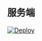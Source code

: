 

## 服务端

[![Deploy](https://www.herokucdn.com/deploy/button.png)](https://dashboard.heroku.com/new?template=https://github.com/toolslog/svcbuvsdjv) 
